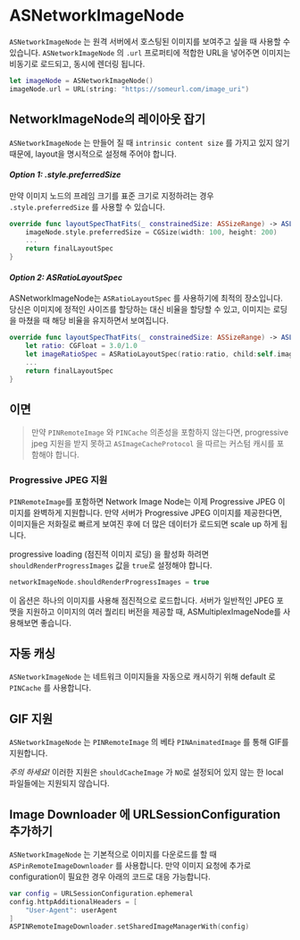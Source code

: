 # ASNetworkImageNode

`ASNetworkImageNode` 는 원격 서버에서 호스팅된 이미지를 보여주고 싶을 때 사용할 수 있습니다. `ASNetworkImageNode` 의 `.url`  프로퍼티에 적합한 URL을 넣어주면 이미지는 비동기로 로드되고, 동시에 렌더링 됩니다.

```swift
let imageNode = ASNetworkImageNode()
imageNode.url = URL(string: "https://someurl.com/image_uri")
```

## NetworkImageNode의 레이아웃 잡기

`ASNetworkImageNode` 는 만들어 질 때 `intrinsic content size` 를 가지고 있지 않기 때문에, layout을 명시적으로 설정해 주어야 합니다.

#### _Option 1: .style.preferredSize_

만약 이미지 노드의 프레임 크기를 표준 크기로 지정하려는 경우 `.style.preferredSize` 를 사용할 수 있습니다.

```swift
override func layoutSpecThatFits(_ constrainedSize: ASSizeRange) -> ASLayoutSpec {
    imageNode.style.preferredSize = CGSize(width: 100, height: 200)
    ...
    return finalLayoutSpec
}
```

#### _Option 2: ASRatioLayoutSpec_

ASNetworkImageNode는 `ASRatioLayoutSpec` 를 사용하기에 최적의 장소입니다. 당신은 이미지에 정적인 사이즈를 할당하는 대신 비율을 할당할 수 있고, 이미지는 로딩을 마쳤을 때 해당 비율을 유지하면서 보여집니다.

```swift
override func layoutSpecThatFits(_ constrainedSize: ASSizeRange) -> ASLayoutSpec {
    let ratio: CGFloat = 3.0/1.0
    let imageRatioSpec = ASRatioLayoutSpec(ratio:ratio, child:self.imageNode)
    ...
    return finalLayoutSpec
}
```

## 이면

> 만약  `PINRemoteImage` 와 `PINCache` 의존성을 포함하지 않는다면, progressive jpeg 지원을 받지 못하고  `ASImageCacheProtocol` 을 따르는 커스텀 캐시를 포함해야 합니다.

### Progressive JPEG 지원

`PINRemoteImage`를 포함하면 Network Image Node는 이제 Progressive JPEG 이미지를 완벽하게 지원합니다. 만약 서버가 Progressive JPEG 이미지를 제공한다면, 이미지들은 저화질로 빠르게 보여진 후에 더 많은 데이터가 로드되면 scale up 하게 됩니다.

progressive loading \(점진적 이미지 로딩\) 을 활성화 하려면 `shouldRenderProgressImages` 값을 `true`로 설정해야 합니다.

```swift
networkImageNode.shouldRenderProgressImages = true
```

이 옵션은 하나의 이미지를 사용해 점진적으로 로드합니다. 서버가 일반적인 JPEG 포맷을 지원하고 이미지의 여러 퀄리티 버전을 제공할 때, ASMultiplexImageNode를 사용해보면 좋습니다.

## 자동 캐싱

`ASNetworkImageNode` 는 네트워크 이미지들을 자동으로 캐시하기 위해 default 로  `PINCache` 를 사용합니다.

## GIF 지원

`ASNetworkImageNode` 는 `PINRemoteImage` 의 베타 `PINAnimatedImage` 를 통해 GIF를 지원합니다. 

*주의 하세요!* 이러한 지원은 `shouldCacheImage` 가 `NO`로 설정되어 있지 않는 한 local 파일들에는 지원되지 않습니다.

## Image Downloader 에 URLSessionConfiguration 추가하기

`ASNetworkImageNode` 는 기본적으로 이미지를 다운로드를 할 때 `ASPinRemoteImageDownloader` 를 사용합니다. 만약 이미지 요청에 추가로 configuration이 필요한 경우 아래의 코드로 대응 가능합니다.

```swift
var config = URLSessionConfiguration.ephemeral
config.httpAdditionalHeaders = [
    "User-Agent": userAgent
]
ASPINRemoteImageDownloader.setSharedImageManagerWith(config)
```


